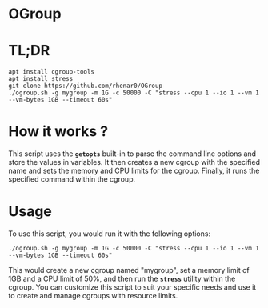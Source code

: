 # OGroup

# TL;DR
```
apt install cgroup-tools
apt install stress
git clone https://github.com/rhenar0/OGroup
./ogroup.sh -g mygroup -m 1G -c 50000 -C "stress --cpu 1 --io 1 --vm 1 --vm-bytes 1GB --timeout 60s"
```

# How it works ?

This script uses the **`getopts`** built-in to parse the command line options and store the values in variables. It then creates a new cgroup with the specified name and sets the memory and CPU limits for the cgroup. Finally, it runs the specified command within the cgroup.

# Usage

To use this script, you would run it with the following options:

```
./ogroup.sh -g mygroup -m 1G -c 50000 -C "stress --cpu 1 --io 1 --vm 1 --vm-bytes 1GB --timeout 60s"
```

This would create a new cgroup named "mygroup", set a memory limit of 1GB and a CPU limit of 50%, and then run the **`stress`** utility within the cgroup. You can customize this script to suit your specific needs and use it to create and manage cgroups with resource limits.